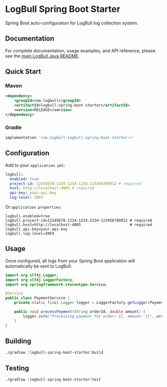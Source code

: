 # LogBull Spring Boot Starter

Spring Boot auto-configuration for LogBull log collection system.

## Documentation

For complete documentation, usage examples, and API reference, please see the [main LogBull Java README](../README.md).

## Quick Start

### Maven

```xml
<dependency>
    <groupId>com.logbull</groupId>
    <artifactId>logbull-spring-boot-starter</artifactId>
    <version>RELEASE</version>
</dependency>
```

### Gradle

```groovy
implementation 'com.logbull:logbull-spring-boot-starter:+'
```

## Configuration

Add to your `application.yml`:

```yaml
logbull:
  enabled: true
  project-id: 12345678-1234-1234-1234-123456789012 # required
  host: http://localhost:4005 # required
  api-key: your-api-key
  log-level: INFO
```

Or `application.properties`:

```properties
logbull.enabled=true
logbull.project-id=12345678-1234-1234-1234-123456789012 # required
logbull.host=http://localhost:4005                      # required
logbull.api-key=your-api-key
logbull.log-level=INFO
```

## Usage

Once configured, all logs from your Spring Boot application will automatically be sent to LogBull:

```java
import org.slf4j.Logger;
import org.slf4j.LoggerFactory;
import org.springframework.stereotype.Service;

@Service
public class PaymentService {
    private static final Logger logger = LoggerFactory.getLogger(PaymentService.class);

    public void processPayment(String orderId, double amount) {
        logger.info("Processing payment for order: {}, amount: {}", orderId, amount);
    }
}
```

## Building

```bash
./gradlew :logbull-spring-boot-starter:build
```

## Testing

```bash
./gradlew :logbull-spring-boot-starter:test
```
